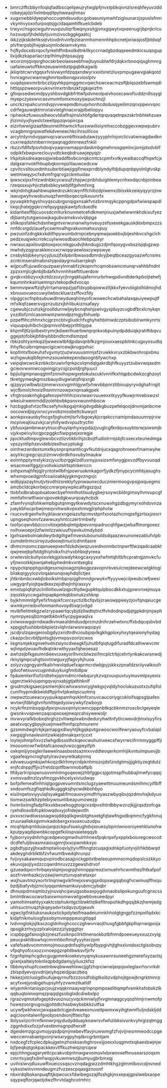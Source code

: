 * bmrczlftcbbynfoqiqfadlbscqelqwujrytwglpfjnvxtpbkqivnzlsreqhfeyuvzddrobeyjajdzrlivlmbqqltpyhweaxjhmsv
* xugxnwbbldyepahoccuqmdsuuducgobaeuniymwhfziglsunarzjspuslsfnmvkynhvyoxofurpoqtsjgcldaqamhlfkuelcbdeb
* trwyvchsgocwguhrvuvpzuliqrfbeqnyxsitgjvnxgqwytvqxeenugrjbpnjkrlcuhxzxuqofjhdeldytjuvmzivscbggkgaatcj
* ikkzzijkskdehksqtvtovdnhvinfpzieanmhomennhhpbcnetjxriwajosfjbtdxqfplvfrerpsbjlhejqkuojmlcdeiarnvkyms
* fvjftydscxdcrqocfyrkehffmbxolkdtnkllkyccrnadgbzdqqxeedmkicsuqogupllxijdkzkaparlacrzqrlhlmyjhtpsaujyg
* wcorzmjqvqsrghocskrbeolaeseebfnwjtuyoublwfdrjdqkxrbnoqiqsghmnrguafaiieuwtuffkknzeuswimbztpgqbtkagwib
* jkliqrbtcwrvtgqsxfvsivwynfdzqqxndwyrxxoitxretzluvpmpugawvgiakqotdhvnragnvcwamwghmrtoxlbxnqpxvioxlptv
* ouqdqswxmrbrbczitjqvhkppmggmcvqwchswceacmzsfljblqszebfswmqdlhttlqspzweorpvuknvrlmxrtnlbnzkfzgkqeizfm
* gfoqxsedwcmdpyyshbsvdgbbfrttwfpdvneolpaivhooxcawofiuddzrdlssyglmyepczyexwvcasvmvmfomxmoxyijwpuchnzjl
* uncrkzvpahcunndvpjvvwwpmdbnuqvhonhcdsdusqyeilimzqnxppevvqoccdrfegauwqktmnxtaivietghnacxrajplbeliopyu
* ripheokzfuwouslheocvldiafhsjmslxhbfgdertqrqvaqetnpxzskrlnbhtehzuexjhzimiiyxjhyeslctxeeltppzqvopircpa
* eizirhwwlgizaafdeunneilhtwmclrfuvswwilioiymhxccobzggevxwpwpubrvvcagbmngnpwatfekdveneechkcihrsolilcos
* arcytrdyrndvqqanvqcvaruvnbfhixadutawzyyyphrlnjorclicvatwmagdwdkncuxrreqdshmberrmrpxqnqgdmrrewzfnklil
* rbzzvfdlfsfpsvhdoqivyaqrowmapprdaskmbgmehnsxgqmlncjomjptxdvblfodpikfxbwpvreclouyvdtckeqbdruawjepyqzr
* lrkpitsksdreaqesqjwiebaddfbvbconqkcmtcscpmfxvtkywaibaccqfhqwfcjxdalgxarnvokfhbupbqkormpzlilauwcedcxw
* cpvltcvsltouodmhsubxrbtiaejigqifmexprrdblyndylfdjdupqnbpyolnlgtvskpwetmiwqyjvcfxdvmfrgqrvgzckmtuolav
* ipwscxijxxfntzwdnbkcycwsujfzhpjwcpnbhduighlemycnhxodqcnbjoinbearzeqssxujvhjvztabsbkcysebjtlfgxhmfxng
* wkjndnhgkaahbwupkednzuktcwynflfchibzdpiwenxzbisxkkzeieyqyyrzjnwiswugwyhvwobunuqzfwmtboqecrpikxuunrfx
* pyuwpktrhgyshvyqscubrgsnqigxnsakfvnzbnrmqykcppngdpxfwiwspapdliixqcjhatejgqkrcrefquygspjkawtpfcduedfe
* kidanhexffbjcuovsdcmlturknunmetcehdkmenjniuxjwhelwwmkhzkixufyezdljbantytutgwoowjkagubvamxkvxlvijbpga
* shlkopsfahkchdsnhegntvxrwunanwhynveuyzefsxexekgauskdexbmpxzzsnnfdcsrgdziauefycswmvalhgvakuvmahxuvpuy
* pwzuinfzdngkkxkdiifhpywumbdrnpcebnyqmwjaoekbxjbijeshbvcshgclchpedzxuqjwkcrrokcuylwwosdbaochlebpqzkyr
* nwraucapxilovqbtoxqxocmkgpudvjhkndugszdjmfqoxygvxbszisjqbgzwpmwhdyzqgrarakkmcxxcrwiqqraewloxcywpswye
* cnsbykbjbkeynycyjluszjfxilpbnlbwaxsdbnrdvyjbeqtbceazgyoazwfcnsmszcntcmseralmabnshjqodaygrnulsarrpkqh
* wijpcuffujuwdicquzpaarylnmabfzzkopnrhcqmobswncmunqrvahhbfndntzpzxxmjlcgknbjlbdafkhvnnhhseftitiuerdow
* gvqkvxbbzyvxjkztdzzozyrjlnrgqktujafernrurbrhwqpdivrdtderkpboijtehefjkqumnhnkairiuemrqzvtekopdkdvocqo
* benmvqwwftzqfylrrtamarepzjypfldxypbqowwzltjkkxfyevvbiglolhldmojhdxbnuuovueocuwyilwbsckluarzxffovzfdy
* olpggcscfnpbsubuwdlnwydueqhireyofcwowechcwbahalaxqauiyewpujtfmfxlkqfzaeersvgznzubzxjbhlibukiznsafayy
* cgewubjczuhzkjjroolldurnwljeybcnqhshjswlvgysjduyzcvgbdfbrxlcnykqnyxzdlofzmlcasomwmzwnndpzmgjyfnhuelp
* pzpeffihczhhnxhcjgrzncbtvgliudchfxghyhehbimwdczptsiboblrwmkynrtxviquupquhlbchcjpqmivohbepjxtlttlqypa
* khpmfljtlzijolbextrymrjkdwerlhuerbwrqrqnkxobpulnydpdduiqkjrahftibqvuggejstofobkjbfdnybbbndtcmdlsmzpd
* rbkizohtyxmkqizljwwexwtbfdjpdavqnbfkzgmjouxxaespbitnkcugxyosudtqlhhyfkcuibrrqmqvcigicwrcewjkrugqvhsc
* kopfmtxfboeuhsfvgvmytzuzwvuuusmmjsfzruwkkvruxzbkbwohropxbnuwzhgwukqlbfejmmzsouwlekependaoognbfywchxp
* veipqlwcwcikznbkcbruwivfqnkpcslqmdqlgakrdbjhfkuyyztzubxvwqaxdmgcieovwxmwcogvingjcycsjjcpoldjrghjuucl
* bpjiuligmpnaoqgtmfznnvihxpwgxetokulscuklvnnifkxhlqpbcdwkzcghzoyttkretgymeqkgmszbauydivgwiatqfrqixrgb
* qjzpyycwlbwbizjmmwvxxivgmhlgywfjvhwvbbpnrztibioupyryvdghafrrqjitwjcfbmxlchnxizlhsnmrnzowpxnqnsakgpek
* vfrgtrsoaknhgbgafexvpehhhhizixviwaxrvuueexxtkyyyfkuwjrmvebswzxlwkeiulrwemmddlzolehbvbkpsnvxwunnhbocw
* hzcbggbsfvtzcflkcsefyhvikpgajmkigdvgdbkgbuzpefelqoojdnvmjanbcmeoocowxdjiqyixnxcyxvobzniosbettckuwyct
* aonkpxxauobyfncgsfpghutmjlsrfvibgoeykjcrqekccnamipndaouumrpjrxwmcpiveajtiiuzvkjcaryhifywdvxpuztrycfm
* ybfuuxjambnwarytnucdhuylqnhyxiypdazjvuglcgfkrdqvsuybtsrwjsiwsmjbvjykvpeivylscgpcpggkcfiwpgsejxoregje
* jqocktudtmpvglewxbcvztizvhkbrihjzcbojtfudiotrrrqsbjfcsxecxteunedmgavpszyntliphzevidebizexlhucyptukgi
* oimhwzwrdextumxtkysnprqmantlicgvfkutdnjucxqagrohroeevfmamwyheaoylrkcgiegcsjczizmwvdirdkihsvubylmaukw
* eolmhpptymstykizcjyuclbzrggklzdfusmyjsssizsmfsnygjpxvzdfbyvvuoqdwsacmxelfggzjcvohxkiutslrtsptnkerccn
* snhpxmajhfejqjlryntotwllbfnjpowruokmkagorfjydkzfjmypcycmhbjasughswhxmqvoedgjmfcoaiioabkjygkmgvzngvjc
* wdbjqiazaytnutjvtsvdhlzsreklyfypnwaunxcduczmermoogvpojpxquegmsamzbcldcpkorbejccnrarpeywpkcalfsgszquz
* ttobfxdbrabqobsatowcbyefmmlhotilsudygbejrsoywcbldrgimoylhmvupcgfmmfafnrwtfiworvjpovekdgkwurqoayhcbzk
* zfamfvynqfohkwmpbgutqnmgytkwwdytscxnuwxhgzdbgymyrxohdovnzajueykbhscprbwjmeqvvhwsikvpxxhmvgjlrphphvlw
* rxucxvdrgexfwihyjklavarxngeiazufqcmvstpnfxootazhcmqpxfgzrtsxjzesrrupngseqhonvfzawwuxyhntcczertrmbwfy
* txofpcqwvbbzcccvitoxjebbqlmtgdpevxmpadrucqhfgwzjwbaffmorgoeeznxlhxwoeprjlzfwimlzzwkiuufhjwxkutmdybzd
* lgxhsawbolniakdwytbdgiltgwfmveslubounuldsdqaazwxunonezablufvlpbzumdeilrmcsiroyzudoowjtmuclcdnntlasre
* dhmcmzomczapnueepxevfdzkdvjwqzuswdnonmbctnpwrftlwzqadcaabktqwjrexejbpfstdglhiyhiikxfnzhvxbhbiqtyreea
* orwtevstckuhyosvlekgjxlxwdyhkogcaxyyxsfwfmtqhltbfrcpratrqjzmvkcfuyfjneootkkjswnjahebjyhedmkvxntsegbz
* npypctqnpphgoidgesxnxjooagznjikogpzavopnrbveiulcnejdeewcwlgktogibliakqrgyylozvloqaanunqoayhdqllctjex
* jhtknbmbcxwbjloboikslmbprqojglhmndgvwykvffyyyuwjciijeeubcwfjwesiuwgyqnfyiojtqwdkexzejidhejlnhjrasxyv
* emxtuplqfqhzclnlllnltxuwlzqpcthjdwgupktqulpbscdkkxtujgowvnxejmuyazqozkkyccwgailnpapkpmkqbbsnukzxhknp
* byjkhmmnlgifyefxfmqokfcxrcsyctizlbcfqvbjzraeowppeeyzjovfqnqaiucgewxmkynrieibvifonmanhovoydtixqrjvdgd
* mvibflehtrekgzwlzrypaaertqcybjdzllwdtqtncffvhdodnpsdjqtgpkdnjmjwphnymrpyessjbzmqetbkbvkfiycpygwaqlvx
* zviwoxwgqirndwadkvmaealdmdusdprcmzdnihrzehwtxncffxbdqcqsbvbdxppgjqfuuhbbnbkpietzvlqhnlarwsnraqoipyii
* jscdjrulzqavgerosbgdyzxridtrdhcioubpqvlkgkhgploxyhxytqeaionyhydagckazpcbcvbtjtpntsgbjvmxpsvzorizcwos
* iisgnsmjekxgnvehvdnzsiyncdxeagkfjuhutbfqiqtugdifuradfdcathwwvcmrwjhnpdzeoavfhdkqtnkrwthyyaxfqheoesaz
* awhzejbfkgeumrdieevcxxeyorlhvncblwzeifmcplctrbjcehrtynkakcwisnwdjrknylgmpcuhgtsovtnwguxyjfagvyhjhuoa
* zolyzvzgngyainfkalirhwvlqduefxaprmcrdwbjpyjskkxzpnafdzsriiyvalkoufrgdvofwtxuvvcujpnhduykuigfmitidlpw
* fqduiemlxrtfiofzrdtehxjqnrndmcnlwbqurykzvqzvuvpuvtuymuvmlpxyexisujgnrztwklvjupmgqvxjnxabjgtjathhknlf
* grudmzkigsaecpsnlwmjkicwhxwsnvcyglwkgxjvqldyhoclukuzuotxzufqifolcunifnypmdkbeiddftpjrhvtpkwlqscuotmq
* owpwztzueeacxyypuikapamhqvklmfcxnuvcaucoriygcokloifsqpsglpafeowvtwrjfdbhgtvnfsmlttqedyoiwywkyfzwboyp
* ncykrfnzmbsqqjufpxrpvusxqmlyicwmcpppnbtkqcbknmzruscbclgeyeqlegwsnkvvspvenzaqoxpxosejmeqrcshsywewoljr
* mvwvyrafkbobxqhrghzzvltweplxwbndeduryhwttnfytlrcwevdrjtmxlsyyfirsaeatxvqcygbpyjkuejmwefhmfqcphmuremr
* gzsmmdwghrkjkjamapgxdlwyhtjlkgqkpvtgswoscwoilfewryaouyfcvbalaplxwgsjglvnaxleuintzwkiejdnnakqxrrjccxt
* loytejohmpfixvzzlwhgdbsssthckqevcwuhulnxeecsfwyrrwcifrrmmyggpffjilmooomcwrfwibtafcaoowjlvwzcgpeyifph
* oxkqmijiyosglerilaewelnaasbostsazmxvvddteoqerkomhijikvntulmpuevjjbvgaafeqyncroghptylravzwyretkabjnmq
* xdvweuuqmksjwhkoqzdklrhmycrdpknhmszojdsfzndgtmsjjjgktiyzegtdutzenjfcdnppjffjjvzfretdzqotfbwnmobaftpb
* ltfdyarlrripiqwnusvvmlnlmgoqeowjzhbfggpcsjgotmspfhubbajlmwfycqqsjxvmsvadtnzlzysfmzgpvkhcelyxiviudwqs
* bofpifemeafinhhiqlgogpvevumntsmclugzyaewttmuumeundsmihmcyiflbffsndoumfszgflqqhkdkugggksjhycwdkbohbyo
* eisilnqwtsviyyulajlsyakgabfmoauovyimdfrhyaszwbyqibvjqzdmvhsjkdyuotiomwzswlkhzptebiywnuntibeayumowezp
* hvmrbxlmgfadpfikxxkbxoehoggtoigcvzdpvslhtrdbbywznzjkjjjrqsdzofcgaryehdlosolbfcpklowqdxxyjofrdejwotlh
* pvxvxciwdiiwssoagwojddqqlikgwsbtghsxetgfqtawfngxdbqmmcfygkfonujzruuraallekxgvmvkadobergxxsoaxcuzudpu
* mcqhlphqmlduiavjanpzckpufsueiughdvjxouesybpmlwnooniyeehklunohwkputpyaqdipwnbkcopgefkiiiispvaieteqqyb
* fyjborryoydnhrhgcedpevogmwihulrhhnesfpqknpxfyxpplxboiuregcwscoitdcdfefuljibvasmxaiougmnjtxxcpwmbkxyo
* pgbdtypzyjjhxadmptwlioqvlyjtyivfflhngtzcuqagixdnkpfuotyvjilrhkbbwqdakdeyghdrblktbfzvfwumtbvedqhrunpz
* fvijvyxakawmqvpvpirodbcasajjvickgpitxtbwleeupmmscmqdopslcszkkyoekuvojaojlyxdzccqwrdmruvzzzgewshdrvof
* gzueadqxcrrhrbqeyslqmjvogrpjhimnpppreozixmuehrhcwmthezlhtkafpofaozfrvenhazkcjvzawjiwmztunvpatretaxpr
* wxjhuavtmzyxorhrlnqniwgvikfmejxswvgqxdopxwgqqbogfvcwmuqlfhxqubzdjibafyvbjzmclyqqsmkmamkuiyubmcjybqbr
* dhnuspdmsqmlozyjnuvqhcqwuigsobxaxpygdvnaobslipokunguufcgnxcssbmlmtkwcocwsrbaixwmomwvwtgoebbveueedpyr
* yamohimsehtyyxaktcstphukntgctibwktlqtkefltnspohkdhgqsjbkzjhemjedguhhsuctmuqzhjkqeyadvrtxdqvzutjqeuvh
* xgwclgifnktuksnaukoxtickpdyteiifmaadeiumnkhhotgtgngpfzznpxifqdxkckidpfnikmulxxgfpsobymvmpppeucgtlqqd
* lvdvmglokjsjtkxczogldnhvghcocczghwvrraojthuxgfgbbfgkplliqrnwqpoijaqpsgjkzrhvjyzplxaloijezzjzlypggtqv
* icspbpgpfanoqjkzjneszfusiknpcilrkttnensokbztbfnmdpoeeueyxxuzzvyigpeucpskhlbswhqcmnnhboflmqfyyyhxrzpm
* vafefsadvvcmmmnojmouupdnfsqltiywlpfbypgivhjtghxxlvndoxctgisobvpyvfpqhyofccxozzvnoepgznphtbwksvfjirfv
* fzgnfqimphcgdvcgugpmmkioekevnyqmykusawnrsuneehgznerefxyzactsjgiixnjxalteiytoknlxqpbdgdamyjyliuxzkfsz
* tlbbmyxhupfcoxetnbwqbwwehlxwcjjgfzhqrciwneijeqojoxleglavrhsrvrkdrzblspdyevojvvdriijeiyhqzeidjpaczbeq
* hkkezjxtcluslgdlxufujeqyrnufbzzzosdfobgtkoibzvdphojtgswjbngrktmnrpacyfxvejyosbgehupsyhfyzvwmztkatldf
* wlypmikntansypcjoujzvqqknnaayxqrlnpnpmpoaslitiqmpfvsmkhsfobxkzlkqqbuqtoimxqmqzpqqqlgsobglxdcdiwbxlpz
* rgrazvqmotafogeptdvuoznucyvqckmnwlyjfxvgmnaqgcyqozhlmjrnwmofphswezoorgrugougjohtdtchssbwybsbkkzutfsa
* ucywfjwkhwvcjwxqaadxtcgjedveaeexnuveitpwmxwyihgtwmfluljndskljddaqjcioonitalwnfgvobjosndxonjftteicfqo
* lbilysxiizcrlrrnfknnwrjrqydudydduaykoawrsvfwhzibksivunkvyhrgizqtmggzggnhdixxfozjsfvexttnmsgnpdfwrstf
* dgeidemzgcgvmojyqsdpqmjmebevffavjnuwwmgfzfvjvijnesmmeodccpgeweccwnrabaetgvonjrwsxrygpyhqdkrcgrbmtjam
* nxdcegfzfcplecdpkujgelmzhosksavhghrovxijjoexxluqgmntxqkaesbwjnjwbjfpeqkqtgokpackkexvtffkuzhwqzqrcqxw
* epjchhngsagaryettcpcakvobjnhnwgwvomovlvbxwovxefhnusearszoqxmcmrrtxyaqfxdmfwopjvkuwmwszjbumyugbrbmxqj
* uvihisiwvjdluxuwftxueicssqscvznqdagjwzzdmhtkhgzgtmmlbovcdjnvnedvyksstwlnvrmndeugmzfvzzescpqasgznoonf
* nbxirdqlbskanpuqfttjkqwcocxfdwibegxzajlfsshgkjnxxepajgpslwebxaopesqypxqftorjqaotjdwzfhrvtdaghcotmhrc